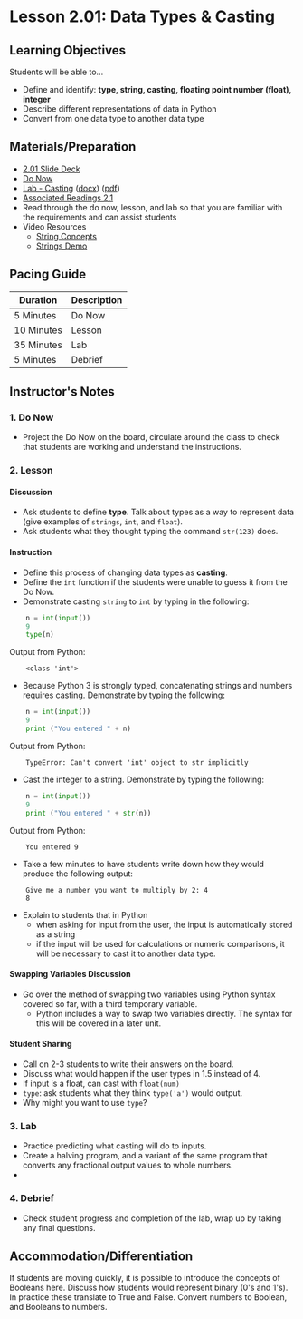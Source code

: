 # Lesson 2.01: Data Types & Casting

## Learning Objectives

Students will be able to...

* Define and identify: **type, string, casting, floating point number (float), integer**
* Describe different representations of data in Python
* Convert from one data type to another data type

## Materials/Preparation

* [2.01 Slide Deck](https://github.com/TEALSK12/2nd-semester-introduction-to-computer-science/raw/master/units/2_unit/slidedecks/Intro%20Python%202.01%20TEALS.pptx)
* [Do Now][]
* [Lab - Casting][] ([docx][]) ([pdf][])
* [Associated Readings 2.1](https://tealsk12.github.io/2nd-semester-introduction-to-computer-science/readings.md#associatedreadings/2.1)
* Read through the do now, lesson, and lab so that you are familiar with the requirements and can assist students
* Video Resources
  * [String Concepts](https://youtu.be/tSebLz1hNpA)
  * [Strings Demo](https://youtu.be/zv3cVJHCqXA)

## Pacing Guide

| **Duration**   | **Description** |
| ---------- | ----------- |
| 5 Minutes  | Do Now      |
| 10 Minutes | Lesson      |
| 35 Minutes | Lab         |
| 5 Minutes | Debrief  |

## Instructor's Notes

### 1. Do Now

* Project the Do Now on the board, circulate around the class to check that students are working and understand the instructions.

### 2. Lesson

#### Discussion

* Ask students to define **type**. Talk about types as a way to represent data (give examples of `strings`, `int`, and `float`).
* Ask students what they thought typing the command `str(123)` does.

#### Instruction

* Define this process of changing data types as **casting**.
* Define the `int` function if the students were unable to guess it from the Do Now.
* Demonstrate casting `string` to `int` by typing in the following:

```python
    n = int(input())
    9
    type(n)
```

Output from Python:
```
    <class 'int'>
```

* Because Python 3 is strongly typed, concatenating strings and numbers requires casting.  Demonstrate by typing the following:

```python
    n = int(input())
    9
    print ("You entered " + n)
```

Output from Python:
```
    TypeError: Can't convert 'int' object to str implicitly
```

* Cast the integer to a string. Demonstrate by typing the following:

```python
    n = int(input())
    9
    print ("You entered " + str(n))
```

Output from Python:
```
    You entered 9
```

* Take a few minutes to have students write down how they would produce the following output:

```
    Give me a number you want to multiply by 2: 4
    8
```

* Explain to students that in Python
  * when asking for input from the user, the input is automatically stored as a string
  * if the input will be used for calculations or numeric comparisons, it will be necessary to cast it to another data type.

#### Swapping Variables Discussion

* Go over the method of swapping two variables using Python syntax covered so far, with a third temporary variable.
  * Python includes a way to swap two variables directly. The syntax for this will be covered in a later unit.

#### Student Sharing

* Call on 2-3 students to write their answers on the board.
* Discuss what would happen if the user types in 1.5 instead of 4.
* If input is a float, can cast with `float(num)`
* `type`: ask students what they think `type('a')` would output.  
* Why might you want to use `type`?

### 3. Lab

* Practice predicting what casting will do to inputs.
* Create a halving program, and a variant of the same program that converts any fractional output values to whole numbers.
* 

### 4. Debrief

* Check student progress and completion of the lab, wrap up by taking any final questions.

## Accommodation/Differentiation

If students are moving quickly, it is possible to introduce the concepts of Booleans here. Discuss how students would represent binary (0's and 1's). In practice these translate to True and False. Convert numbers to Boolean, and Booleans to numbers.
  
[Do Now]:do_now.md
[Lab - Casting]:lab.md

[pdf]: https://github.com/TEALSK12/2nd-semester-introduction-to-computer-science/raw/master/units/2_unit/01_lesson/lab.pdf
[docx]: https://github.com/TEALSK12/2nd-semester-introduction-to-computer-science/raw/master/units/2_unit/01_lesson/lab.docx
